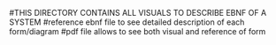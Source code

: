 #THIS DIRECTORY CONTAINS ALL VISUALS TO DESCRIBE EBNF OF A SYSTEM
#reference ebnf file to see detailed description of each form/diagram
#pdf file allows to see both visual and reference of form
